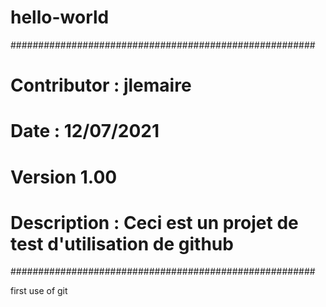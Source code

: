 # hello-world

#######################################################
#
# Contributor : jlemaire
# Date : 12/07/2021
# Version 1.00
#
# Description : Ceci est un projet de test d'utilisation de github
#######################################################


first use of git
